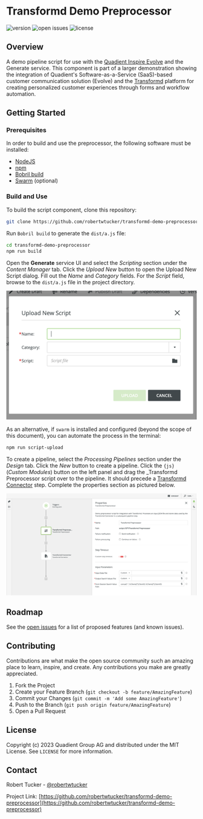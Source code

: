 # Transformd Demo Preprocessor

![version](https://img.shields.io/badge/dynamic/json?url=https%3A%2F%2Fraw.githubusercontent.com%2Frobertwtucker%2Ftransformd-demo-preprocessor%2Fmaster%2Fpackage.json&query=%24.version&label=version)
![open issues](https://img.shields.io/github/issues-raw/robertwtucker/transformd-demo-preprocessor)
![license](https://img.shields.io/github/license/robertwtucker/transformd-demo-preprocessor)

## Overview

A demo pipeline script for use with the
[Quadient Inspire Evolve](https://www.quadient.com/en/customer-communications/inspire-evolve)
and the Generate service. This component is part of a larger demonstration
showing the integration of Quadient's Software-as-a-Service (SaaS)-based
customer communication solution (Evolve) and the [Transformd](https://transformd.com/)
platform for creating personalized customer experiences through forms and
workflow automation.

## Getting Started

### Prerequisites

In order to build and use the preprocessor, the following software must be
installed:

- [NodeJS](https://nodejs.org)
- [npm](https://npmjs.com)
- [Bobril build](https://www.npmjs.com/package/bobril-build)
- [Swarm](https://www.npmjs.com/package/@quadient/swarm) (optional)

### Build and Use

To build the script component, clone this repository:

```bash
git clone https://github.com/robertwtucker/transformd-demo-preprocessor.git
```

Run `Bobril build` to generate the `dist/a.js` file:

```bash
cd transformd-demo-preprocessor
npm run build
```

Open the **Generate** service UI and select the _Scripting_ section under the
_Content Manager_ tab. Click the _Upload New_ button to open the Upload New
Script dialog. Fill out the _Name_ and _Category_ fields. For the _Script_
field, browse to the `dist/a.js` file in the project directory.

![Upload New Script dialog](doc/upload-new-script.png)

As an alternative, if `swarm` is installed and configured (beyond the scope
of this document), you can automate the process in the terminal:

```bash
npm run script-upload
```

To create a pipeline, select the _Processing Pipelines_ section under the
_Design_ tab. Click the _New_ button to create a pipeline. Click the `{js}`
(_Custom Modules_) button on the left panel and drag the \_Transformd Preprocessor
script over to the pipeline. It should precede a
[Transformd Connector](https://github.com/robertwtucker/transformd-demo-connector)
step. Complete the properties section as pictured below.

![New Pipeline Screen](doc/preprocessor-pipeline.png)

## Roadmap

See the [open issues](https://github.com/robertwtucker/transformd-demo-preprocessor/issues) for a list of proposed features (and known issues).

## Contributing

Contributions are what make the open source community such an amazing place to learn, inspire, and create. Any contributions you make are greatly appreciated.

1. Fork the Project
2. Create your Feature Branch (`git checkout -b feature/AmazingFeature`)
3. Commit your Changes (`git commit -m 'Add some AmazingFeature'`)
4. Push to the Branch (`git push origin feature/AmazingFeature`)
5. Open a Pull Request

## License

Copyright (c) 2023 Quadient Group AG and distributed under the MIT License. See `LICENSE` for more information.

## Contact

Robert Tucker - [@robertwtucker](https://twitter.com/robertwtucker)

Project Link: [https://github.com/robertwtucker/transformd-demo-preprocessor](https://github.com/robertwtucker/transformd-demo-preprocessor)
